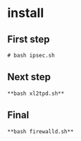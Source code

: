 # install

## First step
`# bash ipsec.sh`

## Next step
`**bash xl2tpd.sh**`

## Final
`**bash firewalld.sh**`
